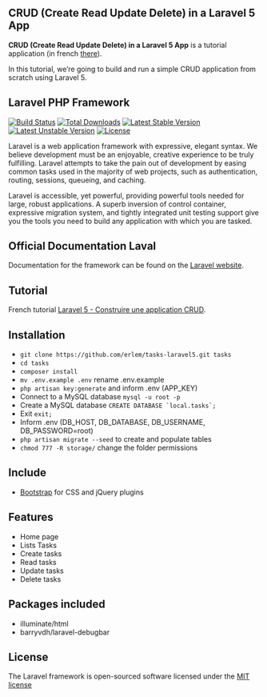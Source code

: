 ## CRUD (Create Read Update Delete) in a Laravel 5 App

**CRUD (Create Read Update Delete) in a Laravel 5 App** is a tutorial application (in french [there](http://blog.erlem.fr/programmation/developpement-web/framework/33-laravel/193-laravel-5-construire-une-application-crud)).

In this tutorial, we’re going to build and run a simple CRUD application from scratch using Laravel 5.

## Laravel PHP Framework

[![Build Status](https://travis-ci.org/laravel/framework.svg)](https://travis-ci.org/laravel/framework)
[![Total Downloads](https://poser.pugx.org/laravel/framework/d/total.svg)](https://packagist.org/packages/laravel/framework)
[![Latest Stable Version](https://poser.pugx.org/laravel/framework/v/stable.svg)](https://packagist.org/packages/laravel/framework)
[![Latest Unstable Version](https://poser.pugx.org/laravel/framework/v/unstable.svg)](https://packagist.org/packages/laravel/framework)
[![License](https://poser.pugx.org/laravel/framework/license.svg)](https://packagist.org/packages/laravel/framework)

Laravel is a web application framework with expressive, elegant syntax. We believe development must be an enjoyable, creative experience to be truly fulfilling. Laravel attempts to take the pain out of development by easing common tasks used in the majority of web projects, such as authentication, routing, sessions, queueing, and caching.

Laravel is accessible, yet powerful, providing powerful tools needed for large, robust applications. A superb inversion of control container, expressive migration system, and tightly integrated unit testing support give you the tools you need to build any application with which you are tasked.

## Official Documentation Laval

Documentation for the framework can be found on the [Laravel website](http://laravel.com/docs).

## Tutorial

French tutorial [Laravel 5 - Construire une application CRUD](http://blog.erlem.fr/programmation/developpement-web/framework/33-laravel/193-laravel-5-construire-une-application-crud).

## Installation

- `git clone https://github.com/erlem/tasks-laravel5.git tasks`
- `cd tasks`
- `composer install`
- `mv .env.example .env` rename .env.example
- `php artisan key:generate` and inform .env (APP_KEY)
- Connect to a MySQL database `mysql -u root -p`
- Create a MySQL database ``CREATE DATABASE `local.tasks`;``
- Exit `exit;`
- Inform .env (DB_HOST, DB_DATABASE, DB_USERNAME, DB_PASSWORD=root)
- `php artisan migrate --seed` to create and populate tables
- `chmod 777 -R storage/` change the folder permissions

## Include

- [Bootstrap](http://getbootstrap.com/) for CSS and jQuery plugins

## Features

- Home page
- Lists Tasks
- Create tasks
- Read tasks
- Update tasks
- Delete tasks

## Packages included

- illuminate/html
- barryvdh/laravel-debugbar

## License

The Laravel framework is open-sourced software licensed under the [MIT license](http://opensource.org/licenses/MIT)